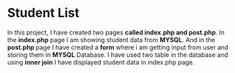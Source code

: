 <h1>Student List</h1>

<p> In this project, I have created two pages <b> called index.php and post.php</b>. In the <b>index.php</b> page I am showing student data from <b>MYSQL</b>. And in the<b> post.php </b> page I have created a <b>form</b> where 
i am getting input from user and storing them in <b> MYSQL</b> Database. I have used two table in the database and using <b>inner join</b> I have displayed student data in index.php page.
